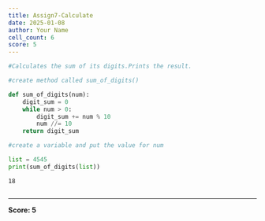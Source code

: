 ```yaml
---
title: Assign7-Calculate
date: 2025-01-08
author: Your Name
cell_count: 6
score: 5
---
```


```python
#Calculates the sum of its digits.Prints the result.
```


```python
#create method called sum_of_digits()
```


```python
def sum_of_digits(num):
    digit_sum = 0
    while num > 0:
        digit_sum += num % 10
        num //= 10
    return digit_sum
```


```python
#create a variable and put the value for num
```


```python
list = 4545
print(sum_of_digits(list)) 
```

    18



```python

```


---
**Score: 5**
